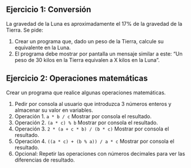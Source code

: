 ## Ejercicio 1: Conversión

La gravedad de la Luna es aproximadamente el 17% de la gravedad de la Tierra. Se pide:

1. Crear un programa que, dado un peso de la Tierra, calcule su equivalente en la Luna.
2. El programa debe mostrar por pantalla un mensaje similar a este: “Un peso de 30 kilos en la Tierra equivalen a X kilos en la Luna”.


## Ejercicio 2: Operaciones matemáticas

Crear un programa que realice algunas operaciones matemáticas.

1. Pedir por consola al usuario que introduzca 3 números enteros y almacenar su valor en variables.
2. Operación 1. `a * b / c` Mostrar por consola el resultado.
3. Operación 2. `(a * c) % b` Mostrar por consola el resultado.
4. Operación 3. `2 * (a + c * b) / (b * c)` Mostrar por consola el resultado.
5. Operación 4. `((a * c) + (b % a)) / a * c` Mostrar por consola el resultado.
6. Opcional: Repetir las operaciones con números decimales para ver las diferencias de resultado.
